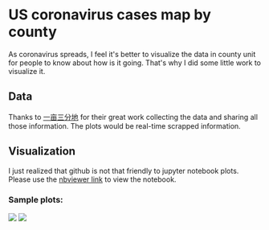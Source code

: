# US coronavirus cases map by county
As coronavirus spreads, I feel it's better to visualize the data in county unit for people to know about how is it going. That's why I did some little work to visualize it.

## Data 
Thanks to [一亩三分地](https://coronavirus.1point3acres.com/) for their great work collecting the data and sharing all those information. The plots would be real-time scrapped information.

## Visualization
I just realized that github is not that friendly to jupyter notebook plots. Please use the [nbviewer link](https://nbviewer.jupyter.org/github/suestring7/NCoronavirusMapbyCounty/blob/master/Coronavirus%20County%20Map%20for%20US.ipynb) to view the notebook.

### Sample plots:
![]("https://github.com/suestring7/NCoronavirusMapbyCounty/blob/master/sample0.jpg")
![]("https://github.com/suestring7/NCoronavirusMapbyCounty/blob/master/sample1.jpg")

